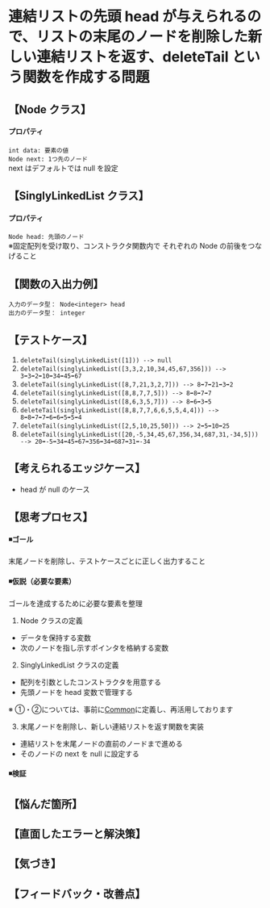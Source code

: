 # 連結リストの先頭 head が与えられるので、リストの末尾のノードを削除した新しい連結リストを返す、deleteTail という関数を作成する問題

## 【Node クラス】
#### プロパティ
`int data: 要素の値`   
`Node next: 1つ先のノード`  
next はデフォルトでは null を設定  

## 【SinglyLinkedList クラス】
#### プロパティ
`Node head: 先頭のノード`  
※固定配列を受け取り、コンストラクタ関数内で それぞれの Node の前後をつなげること  

## 【関数の入出力例】
`入力のデータ型： Node<integer> head`  
`出力のデータ型： integer`  


## 【テストケース】
1. `deleteTail(singlyLinkedList([1])) --> null`  
2. `deleteTail(singlyLinkedList([3,3,2,10,34,45,67,356])) --> 3➡3➡2➡10➡34➡45➡67`  
3. `deleteTail(singlyLinkedList([8,7,21,3,2,7])) --> 8➡7➡21➡3➡2`  
4. `deleteTail(singlyLinkedList([8,8,7,7,5])) --> 8➡8➡7➡7`  
5. `deleteTail(singlyLinkedList([8,6,3,5,7])) --> 8➡6➡3➡5`  
6. `deleteTail(singlyLinkedList([8,8,7,7,6,6,5,5,4,4])) --> 8➡8➡7➡7➡6➡6➡5➡5➡4`  
7. `deleteTail(singlyLinkedList([2,5,10,25,50])) --> 2➡5➡10➡25`  
8. `deleteTail(singlyLinkedList([20,-5,34,45,67,356,34,687,31,-34,5])) --> 20➡-5➡34➡45➡67➡356➡34➡687➡31➡-34`  
  

## 【考えられるエッジケース】
- head が null のケース  


## 【思考プロセス】
#### ◾️ゴール  
末尾ノードを削除し、テストケースごとに正しく出力すること  

#### ◾️仮説（必要な要素）  
ゴールを達成するために必要な要素を整理  
  
1. Node クラスの定義  
- データを保持する変数  
- 次のノードを指し示すポインタを格納する変数  
  
2. SinglyLinkedList クラスの定義  
- 配列を引数としたコンストラクタを用意する  
- 先頭ノードを head 変数で管理する  
  
※ ①・②については、事前に[Common](../Common/js)に定義し、再活用しております  
  
3. 末尾ノードを削除し、新しい連結リストを返す関数を実装  
- 連結リストを末尾ノードの直前のノードまで進める  
- そのノードの next を null に設定する  
  
#### ◾️検証  
  

## 【悩んだ箇所】
  

## 【直面したエラーと解決策】
  

## 【気づき】


## 【フィードバック・改善点】

